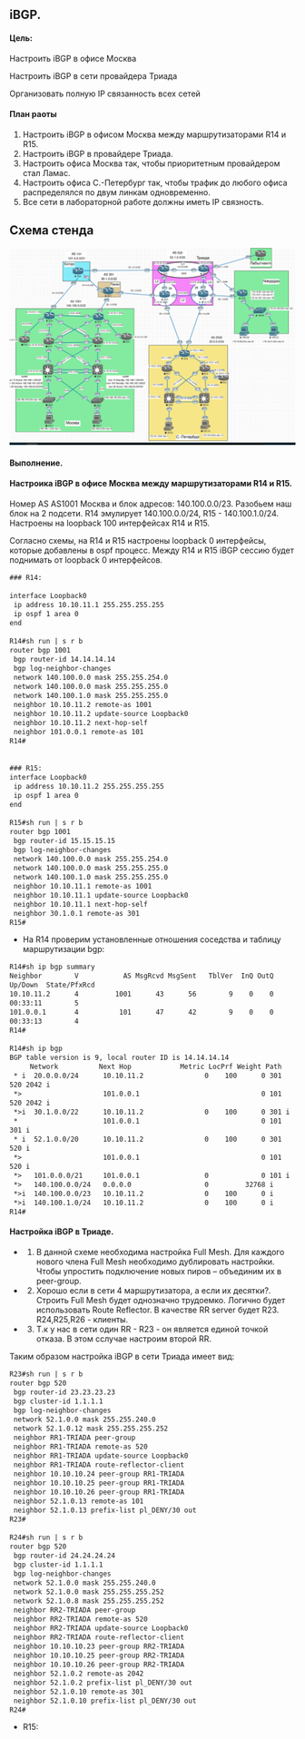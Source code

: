 
## iBGP.

#### Цель:

Настроить iBGP в офисе Москва

Настроить iBGP в сети провайдера Триада

Организовать полную IP связанность всех сетей

#### План раоты

1. Настроить iBGP в офисом Москва между маршрутизаторами R14 и R15.
2. Настроить iBGP в провайдере Триада.
3. Настроить офиса Москва так, чтобы приоритетным провайдером стал Ламас.
4. Настроить офиса С.-Петербург так, чтобы трафик до любого офиса распределялся по двум линкам одновременно.
5. Все сети в лабораторной работе должны иметь IP связность.


##  Схема стенда 

![](ibgp.png)

#### Выполнение.

#### Настроика iBGP в офисе Москва между маршрутизаторами R14 и R15.

Номер AS AS1001 Москва и блок адресов: 140.100.0.0/23. Разобьем наш блок на 2 подсети. R14 эмулирует 140.100.0.0/24, R15 - 140.100.1.0/24. Настроены на loopback 100 интерфейсах R14 и R15.

Согласно схемы, на R14 и R15 настроены loopback 0 интерфейсы, которые добавлены в ospf процесс. Между R14 и R15 iBGP сессию будет поднимать от loopback 0 интерфейсов.

  
```
### R14:

interface Loopback0
 ip address 10.10.11.1 255.255.255.255
 ip ospf 1 area 0
end

R14#sh run | s r b 
router bgp 1001
 bgp router-id 14.14.14.14
 bgp log-neighbor-changes
 network 140.100.0.0 mask 255.255.254.0
 network 140.100.0.0 mask 255.255.255.0
 network 140.100.1.0 mask 255.255.255.0
 neighbor 10.10.11.2 remote-as 1001
 neighbor 10.10.11.2 update-source Loopback0
 neighbor 10.10.11.2 next-hop-self
 neighbor 101.0.0.1 remote-as 101
R14#


### R15:
interface Loopback0
 ip address 10.10.11.2 255.255.255.255
 ip ospf 1 area 0
end

R15#sh run | s r b
router bgp 1001
 bgp router-id 15.15.15.15
 bgp log-neighbor-changes
 network 140.100.0.0 mask 255.255.254.0
 network 140.100.0.0 mask 255.255.255.0
 network 140.100.1.0 mask 255.255.255.0
 neighbor 10.10.11.1 remote-as 1001
 neighbor 10.10.11.1 update-source Loopback0
 neighbor 10.10.11.1 next-hop-self
 neighbor 30.1.0.1 remote-as 301
R15#
```

* На R14 проверим установленные отношения соседства и таблицу маршрутизации bgp:

```
R14#sh ip bgp summary 
Neighbor        V           AS MsgRcvd MsgSent   TblVer  InQ OutQ Up/Down  State/PfxRcd
10.10.11.2      4         1001      43      56        9    0    0 00:33:11        5
101.0.0.1       4          101      47      42        9    0    0 00:33:13        4
R14#

R14#sh ip bgp 
BGP table version is 9, local router ID is 14.14.14.14
     Network          Next Hop            Metric LocPrf Weight Path
 * i  20.0.0.0/24      10.10.11.2               0    100      0 301 520 2042 i
 *>                    101.0.0.1                              0 101 520 2042 i
 *>i  30.1.0.0/22      10.10.11.2               0    100      0 301 i
 *                     101.0.0.1                              0 101 301 i
 * i  52.1.0.0/20      10.10.11.2               0    100      0 301 520 i
 *>                    101.0.0.1                              0 101 520 i
 *>   101.0.0.0/21     101.0.0.1                0             0 101 i
 *>   140.100.0.0/24   0.0.0.0                  0         32768 i
 *>i  140.100.0.0/23   10.10.11.2               0    100      0 i
 *>i  140.100.1.0/24   10.10.11.2               0    100      0 i
R14#
```





#### Настройка iBGP в Триаде.

* 1. В данной схеме необходима настройка Full Mesh. Для каждого нового члена Full Mesh необходимо дублировать настройки. Чтобы упростить подключение новых пиров – объединим их в peer-group.
* 2. Хорошо если в сети 4 маршрутизатора, а если их десятки?. Строить Full Mesh будет однозначно трудоемко. Логично будет использовать Route Reflector. В качестве RR server будет R23. R24,R25,R26 - клиенты.
* 3. Т.к у нас в сети один RR - R23 - он является единой точкой отказа. В этом сслучае настроим второй RR.

Таким образом настройка iBGP в сети Триада имеет вид:


```
R23#sh run | s r b
router bgp 520
 bgp router-id 23.23.23.23
 bgp cluster-id 1.1.1.1
 bgp log-neighbor-changes
 network 52.1.0.0 mask 255.255.240.0
 network 52.1.0.12 mask 255.255.255.252
 neighbor RR1-TRIADA peer-group
 neighbor RR1-TRIADA remote-as 520
 neighbor RR1-TRIADA update-source Loopback0
 neighbor RR1-TRIADA route-reflector-client
 neighbor 10.10.10.24 peer-group RR1-TRIADA
 neighbor 10.10.10.25 peer-group RR1-TRIADA
 neighbor 10.10.10.26 peer-group RR1-TRIADA
 neighbor 52.1.0.13 remote-as 101
 neighbor 52.1.0.13 prefix-list pl_DENY/30 out
R23#

R24#sh run | s r b
router bgp 520
 bgp router-id 24.24.24.24
 bgp cluster-id 1.1.1.1
 bgp log-neighbor-changes
 network 52.1.0.0 mask 255.255.240.0
 network 52.1.0.0 mask 255.255.255.252
 network 52.1.0.8 mask 255.255.255.252
 neighbor RR2-TRIADA peer-group
 neighbor RR2-TRIADA remote-as 520
 neighbor RR2-TRIADA update-source Loopback0
 neighbor RR2-TRIADA route-reflector-client
 neighbor 10.10.10.23 peer-group RR2-TRIADA
 neighbor 10.10.10.25 peer-group RR2-TRIADA
 neighbor 10.10.10.26 peer-group RR2-TRIADA
 neighbor 52.1.0.2 remote-as 2042
 neighbor 52.1.0.2 prefix-list pl_DENY/30 out
 neighbor 52.1.0.10 remote-as 301
 neighbor 52.1.0.10 prefix-list pl_DENY/30 out
R24#
```

* R15:
